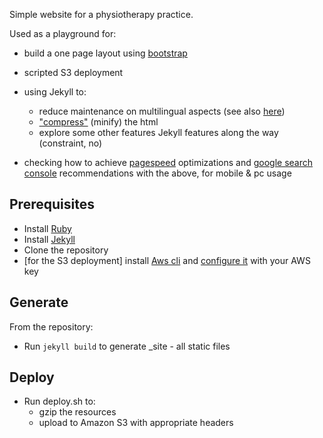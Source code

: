 Simple website for a physiotherapy practice.

Used as a playground for:
* build a one page layout using [bootstrap](http://getbootstrap.com/getting-started/#examples)
* scripted S3 deployment
* using Jekyll to:
    * reduce maintenance on multilingual aspects (see also [here](https://www.sylvaindurand.org/making-jekyll-multilingual/))
    * ["compress"](https://github.com/penibelst/jekyll-compress-html) (minify) the html
    * explore some other features Jekyll features along the way (constraint, no)

* checking how to achieve [pagespeed](https://developers.google.com/speed/pagespeed/insights/?url=kine-valfleury.fr) optimizations and [google search console](https://www.google.com/webmasters/tools/home?hl=en) recommendations with the above, for mobile & pc usage

## Prerequisites
* Install [Ruby](https://www.ruby-lang.org/en/documentation/installation/)
* Install [Jekyll](https://jekyllrb.com/docs/quickstart/)
* Clone the repository
* [for the S3 deployment] install [Aws cli](http://docs.aws.amazon.com/cli/latest/userguide/installing.html) and [configure it](http://docs.aws.amazon.com/cli/latest/userguide/cli-chap-getting-started.html) with your AWS key

## Generate
From the repository:
* Run `jekyll build` to generate _site - all static files

## Deploy
* Run deploy.sh to:
    * gzip the resources
    * upload to Amazon S3 with appropriate headers



